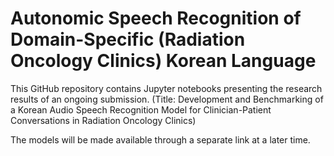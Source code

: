 # Autonomic Speech Recognition of Domain-Specific (Radiation Oncology Clinics) Korean Language 
This GitHub repository contains Jupyter notebooks presenting the research results of an ongoing submission.
(Title: Development and Benchmarking of a Korean Audio Speech Recognition Model for Clinician-Patient Conversations in Radiation Oncology Clinics)







The models will be made available through a separate link at a later time.

